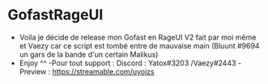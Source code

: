 # GofastRageUI

- Voila je décide de release mon Gofast en RageUI V2 fait par moi même et Vaezy car ce script est tombé entre de mauvaise main (Bluunt #9694 un gars de la bande d'un certain Malikus)
- Enjoy ^^ 
-Pour tout support : 
Discord : Yatox#3203 /Vaezy#2443
-Preview : https://streamable.com/uyojzs

